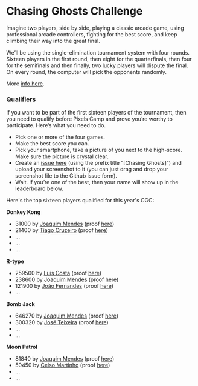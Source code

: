 # Chasing Ghosts Challenge

Imagine two players, side by side, playing a classic arcade game, using professional arcade controllers, fighting for the best score, and keep climbing their way into the great final.

We’ll be using the single-elimination tournament system with four rounds. Sixteen players in the first round, then eight for the quarterfinals, then four for the semifinals and then finally, two lucky players will dispute the final. On every round, the computer will pick the opponents randomly.

More [info here][1].

### Qualifiers

If you want to be part of the first sixteen players of the tournament, then you need to qualify before Pixels Camp and prove you’re worthy to participate. Here’s what you need to do.

 * Pick one or more of the four games.
 * Make the best score you can.
 * Pick your smartphone, take a picture of you next to the high-score. Make sure the picture is crystal clear.
 * Create an [issue here][2] (using the prefix title “[Chasing Ghosts]”) and upload your screenshot to it (you can just drag and drop your screenshot file to the Github issue form).
 * Wait. If you’re one of the best, then your name will show up in the leaderboard below.

Here's the top sixteen players qualified for this year's CGC:

**Donkey Kong**

 * 31000 by [Joaquim Mendes](https://github.com/Joca64) (proof [here](https://github.com/PixelsCamp/challenges/issues/3))
 * 21400 by [Tiago Cruzeiro](https://github.com/tiagoc) (proof [here](https://github.com/PixelsCamp/challenges/issues/9))
 * ...
 * ...
 * ...

**R-type**

 * 259500 by [Luis Costa](https://github.com/costalat) (proof [here](https://github.com/PixelsCamp/challenges/issues/4))
 * 238600 by [Joaquim Mendes](https://github.com/Joca64) (proof [here](https://github.com/PixelsCamp/challenges/issues/7))
 * 121900 by [João Fernandes](https://github.com/JSFernandes) (proof [here](https://github.com/PixelsCamp/challenges/issues/8))
 * ...

**Bomb Jack**
 
 * 646270 by [Joaquim Mendes](https://github.com/Joca64) (proof [here](https://github.com/PixelsCamp/challenges/issues/5))
 * 300320 by [José Teixeira](https://github.com/phoenity) (proof [here](https://github.com/PixelsCamp/challenges/issues/1))
 * ...
 * ...

**Moon Patrol**

 * 81840 by [Joaquim Mendes](https://github.com/Joca64) (proof [here](https://github.com/PixelsCamp/challenges/issues/6))
 * 50450 by [Celso Martinho](https://github.com/celso) (proof [here](https://github.com/PixelsCamp/challenges/issues/2))
 * ...
 * ...

[1]: https://blog.pixels.camp/chasing-ghosts-challenge-83b679058bd3
[2]: https://github.com/PixelsCamp/challenges/issues/new?labels=Chasing+Ghosts
